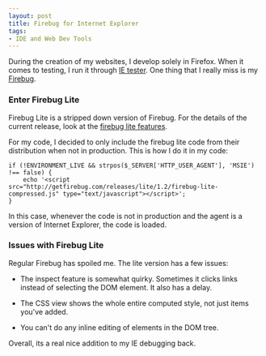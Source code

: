 ```yaml
---
layout: post
title: Firebug for Internet Explorer
tags:
- IDE and Web Dev Tools
---
```


During the creation of my websites, I develop solely in Firefox.  When it comes to testing, I run it through [IE tester](http://my-debugbar.com/wiki/IETester/HomePage).  One thing that I really miss is my [Firebug](http://getfirebug.com/).

### Enter Firebug Lite

Firebug Lite is a stripped down version of Firebug.  For the details of the current release, look at the [firebug lite features](http://getfirebug.com/lite.html).

For my code, I decided to only include the firebug lite code from their distribution when not in production.  This is how I do it in my code:

```php?start_inline=1
if (!ENVIRONMENT_LIVE && strpos($_SERVER['HTTP_USER_AGENT'], 'MSIE') !== false) {
    echo '<script src="http://getfirebug.com/releases/lite/1.2/firebug-lite-compressed.js" type="text/javascript"></script>';
}
```

In this case, whenever the code is not in production and the agent is a version of Internet Explorer, the code is loaded.

### Issues with Firebug Lite

Regular Firebug has spoiled me.  The lite version has a few issues:

  * The inspect feature is somewhat quirky.  Sometimes it clicks links instead of selecting the DOM element.  It also has a delay.

  * The CSS view shows the whole entire computed style, not just items you've added.

  * You can't do any inline editing of elements in the DOM tree.

Overall, its a real nice addition to my IE debugging back.
